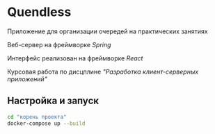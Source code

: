# Quendless

Приложение для организации очередей на практических занятиях

Веб-сервер на фреймворке *Spring*

Интерфейс реализован на фреймворке *React*

Курсовая работа по дисцплине *"Разработка клиент-серверных приложений"*

## Настройка и запуск

```sh
cd "корень проекта"
docker-compose up --build
```
